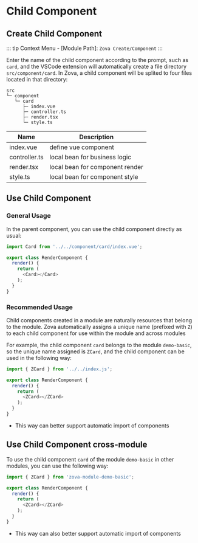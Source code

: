 # Child Component

## Create Child Component

::: tip
Context Menu - [Module Path]: `Zova Create/Component`
:::

Enter the name of the child component according to the prompt, such as `card`, and the VSCode extension will automatically create a file directory `src/component/card`. In Zova, a child component will be splited to four files located in that directory:

```
src
└─ component
   └─ card
      ├─ index.vue
      ├─ controller.ts
      ├─ render.tsx
      └─ style.ts
```

| Name          | Description                     |
| ------------- | ------------------------------- |
| index.vue     | define vue component            |
| controller.ts | local bean for business logic   |
| render.tsx    | local bean for component render |
| style.ts      | local bean for component style  |

## Use Child Component

### General Usage

In the parent component, you can use the child component directly as usual:

```typescript
import Card from '../../component/card/index.vue';

export class RenderComponent {
  render() {
    return (
      <Card></Card>
    );
  }
}
```

### Recommended Usage

Child components created in a module are naturally resources that belong to the module. Zova automatically assigns a unique name (prefixed with `Z`) to each child component for use within the module and across modules

For example, the child component `card` belongs to the module `demo-basic`, so the unique name assigned is `ZCard`, and the child component can be used in the following way:

```typescript
import { ZCard } from '../../index.js';

export class RenderComponent {
  render() {
    return (
      <ZCard></ZCard>
    );
  }
}
```

- This way can better support automatic import of components

## Use Child Component cross-module

To use the child component `card` of the module `demo-basic` in other modules, you can use the following way:

```typescript
import { ZCard } from 'zova-module-demo-basic';

export class RenderComponent {
  render() {
    return (
      <ZCard></ZCard>
    );
  }
}
```

- This way can also better support automatic import of components

